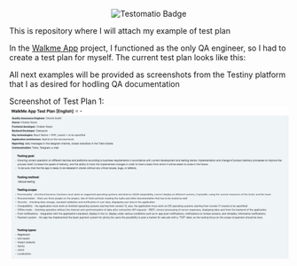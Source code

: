
<p align="center">
  <img src="https://img.shields.io/badge/Test%20Plan-0C3B72?style=for-the-badge&logo=Testomatio" alt="Testomatio Badge" />
</p>

<p>This is repository where I will attach my example of test plan</p>

In the <a href="https://walkme.dog">Walkme App</a> project, I functioned as the only QA engineer, so I had to create a test plan for myself. The current test plan looks like this:

<!-- https://github.com/AndriiChornii/test-plan/blob/main/assets/WalkMeLogo.png --> 

All next examples will be provided as screenshots from the Testiny platform that I as desired for hodling QA documentation

Screenshot of Test Plan 1:
![Screenshot 1](https://github.com/AndriiChornii/test-plan/blob/main/assets/TestPlan1.png)
